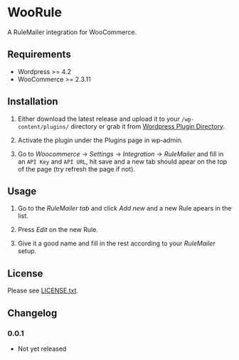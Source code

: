 # WooRule

A RuleMailer integration for WooCommerce.

## Requirements

- Wordpress >= 4.2
- WooCommerce >= 2.3.11

## Installation

1. Either download the latest release and upload it to your `/wp-content/plugins/`
directory or grab it from [Wordpress Plugin
Directory](http://wordpress.org/plugins/woorule/).

2. Activate the plugin under the Plugins page in wp-admin.

3. Go to _Woocommerce_ -> _Settings_ -> _Integration_ -> _RuleMailer_ and fill in an `API
   Key` and `API URL`, hit save and a new tab should apear on the top of the page (try
refresh the page if not).

## Usage

1. Go to the _RuleMailer tab_ and click _Add new_ and a new Rule apears in the
   list.

2. Press _Edit_ on the new Rule.

3. Give it a good name and fill in the rest according to your _RuleMailer_ setup.

## License

Please see [LICENSE.txt](/LICENSE.txt).

## Changelog

### 0.0.1
- Not yet released
